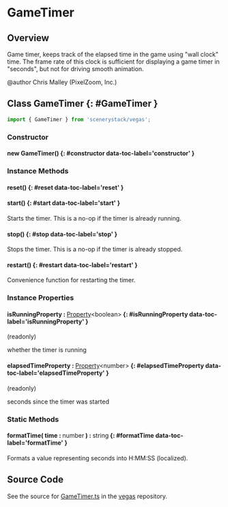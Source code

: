 # GameTimer

## Overview

Game timer, keeps track of the elapsed time in the game using "wall clock" time. The frame rate of this clock is
sufficient for displaying a game timer in "seconds", but not for driving smooth animation.

@author Chris Malley (PixelZoom, Inc.)

## Class GameTimer {: #GameTimer }


```js
import { GameTimer } from 'scenerystack/vegas';
```
### Constructor

#### new GameTimer() {: #constructor data-toc-label='constructor' }

### Instance Methods

#### reset() {: #reset data-toc-label='reset' }

#### start() {: #start data-toc-label='start' }

Starts the timer. This is a no-op if the timer is already running.

#### stop() {: #stop data-toc-label='stop' }

Stops the timer. This is a no-op if the timer is already stopped.

#### restart() {: #restart data-toc-label='restart' }

Convenience function for restarting the timer.

### Instance Properties

#### isRunningProperty : <span style="font-weight: 400;">[Property](../axon/Property.md)&lt;<span style="color: hsla(calc(var(--md-hue) + 180deg),80%,40%,1);">boolean</span>&gt;</span> {: #isRunningProperty data-toc-label='isRunningProperty' }

(readonly)

whether the timer is running

#### elapsedTimeProperty : <span style="font-weight: 400;">[Property](../axon/Property.md)&lt;<span style="color: hsla(calc(var(--md-hue) + 180deg),80%,40%,1);">number</span>&gt;</span> {: #elapsedTimeProperty data-toc-label='elapsedTimeProperty' }

(readonly)

seconds since the timer was started

### Static Methods

#### formatTime( time : <span style="font-weight: 400;"><span style="color: hsla(calc(var(--md-hue) + 180deg),80%,40%,1);">number</span></span> ) : <span style="font-weight: 400;"><span style="color: hsla(calc(var(--md-hue) + 180deg),80%,40%,1);">string</span></span> {: #formatTime data-toc-label='formatTime' }

Formats a value representing seconds into H:MM:SS (localized).



## Source Code

See the source for [GameTimer.ts](https://github.com/phetsims/vegas/blob/main/js/GameTimer.ts) in the [vegas](https://github.com/phetsims/vegas) repository.
